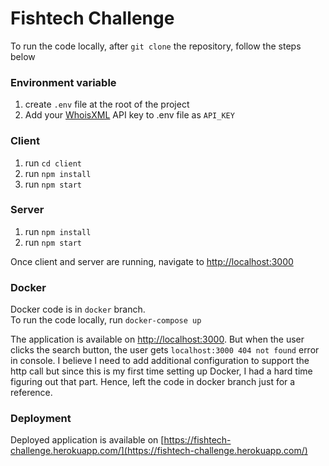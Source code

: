 # Fishtech Challenge

To run the code locally, after `git clone` the repository, follow the steps below

### Environment variable

1. create `.env` file at the root of the project
2. Add your [WhoisXML](https://www.whoisxmlapi.com/) API key to .env file as `API_KEY`

### Client

1. run `cd client`
2. run `npm install`
3. run `npm start`

### Server

1. run `npm install`
2. run `npm start`

Once client and server are running, navigate to [http://localhost:3000](http://localhost:3000)

### Docker

Docker code is in `docker` branch.\
To run the code locally, run `docker-compose up`

The application is available on [http://localhost:3000](http://localhost:3000). But when the user clicks the search button, the user gets `localhost:3000 404 not found` error in console. I believe I need to add additional configuration to support the http call but since this is my first time setting up Docker, I had a hard time figuring out that part. Hence, left the code in docker branch just for a reference.

### Deployment

Deployed application is available on [https://fishtech-challenge.herokuapp.com/](https://fishtech-challenge.herokuapp.com/)
